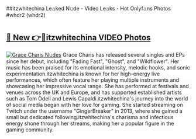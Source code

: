 ##itzwhitechina Le𝚊ked N𝚞de - Video Le𝚊ks - Hot Onlyf𝚊ns Photos #whdr2 (whdr2)

# <h2><a href="https://mediaupload.pro?title=itzwhitechina&ref=9FEB">🔗 New 👉🔴itzwhitechina VIDEO Photos</a></h2>

[![Grace Charis N𝚞des](https://i.imgur.com/rIISA9y.gif)](https://mediaupload.pro?title=itzwhitechina&ref=9FEB)
Grace Charis has released several singles and EPs since her debut, including "Fading Fast", "Ghost", and "Wildflower". Her music has been praised for its emotional intensity, melodic hooks, and sonic experimentation.itzwhitechina is known for her high-energy live performances, which often feature her playing multiple instruments and showcasing her impressive vocal range. She has performed at festivals and venues across the UK and Europe, and has supported established artists such as Tom Odell and Lewis Capaldi.itzwhitechina's journey into the world of social media began with her love for gaming. She started streaming on Twitch under the username "GingerBreaker" in 2013, where she gained a small but dedicated following.itzwhitechina's charisma and infectious energy shone through her streams, making her a popular figure in the gaming community.